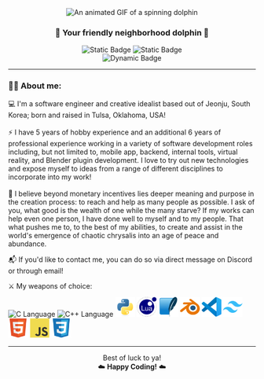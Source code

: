 <div align="center">
  <img src="https://media2.giphy.com/media/hugtXzWs25Mprs2d4F/giphy.gif?cid=ecf05e474iy8a2jz385xvcchtikwdgwo39tgkmkb9v4fj6uj&ep=v1_gifs_related&rid=giphy.gif&ct=g" alt="An animated GIF of a spinning dolphin"/>
    
  ### 🐬 Your friendly neighborhood dolphin 🐬
  
  ![Static Badge](https://img.shields.io/badge/youtube-red?style=for-the-badge&logo=youtube&link=https%3A%2F%2Fwww.youtube.com%2F%40plumpdolphin)
  ![Static Badge](https://img.shields.io/badge/Discord-5865F2?style=for-the-badge&logo=discord&logoColor=white&link=https%3A%2F%2Fdiscord.com%2Fusers%2F535946619149877248)
  <br>
  ![Dynamic Badge](https://komarev.com/ghpvc/?username=plumpdolphin&style=flat-square&color=07a1df)
</div>

---

### 👨‍💻 About me:

💻 I'm a software engineer and creative idealist based out of Jeonju, South Korea; born and raised in Tulsa, Oklahoma, USA!
<br><br>
⚡ I have 5 years of hobby experience and an additional 6 years of professional experience working in a variety of software development roles including, but not limited to, mobile app, backend, internal tools, virtual reality, and Blender plugin development. I love to try out new technologies and expose myself to ideas from a range of different disciplines to incorporate into my work!
<br><br>
🤔 I believe beyond monetary incentives lies deeper meaning and purpose in the creation process: to reach and help as many people as possible. I ask of you, what good is the wealth of one while the many starve? If my works can help even one person, I have done well to myself and to my people. That what pushes me to, to the best of my abilities, to create and assist in the world's emergence of chaotic chrysalis into an age of peace and abundance.

📬 If you'd like to contact me, you can do so via direct message on Discord or through email! 

⚔️ My weapons of choice:
<div>
  <img src="https://upload.wikimedia.org/wikipedia/commons/1/18/C_Programming_Language.svg" title="C" alt="C Language" width="40" height="40"/>
  <img src="https://upload.wikimedia.org/wikipedia/commons/1/18/ISO_C%2B%2B_Logo.svg" title="C++" alt="C++ Language" width="40" height="40"/>
  <img src="https://github.com/devicons/devicon/blob/master/icons/python/python-original.svg" title="Python" alt="Python Language" width="40" height="40"/>
  <img src="https://github.com/devicons/devicon/blob/master/icons/lua/lua-original.svg" title="Lua" alt="Lua Language" width="40" height="40"/>
  <img src="https://github.com/devicons/devicon/blob/master/icons/sqlite/sqlite-original.svg" title="SQLite" alt="SQLite" width="40" height="40"/>
  <img src="https://github.com/devicons/devicon/blob/master/icons/blender/blender-original.svg" title="Blender" alt="Blender" width="40" height="40"/>
  <img src="https://github.com/devicons/devicon/blob/master/icons/vscode/vscode-original.svg" title="VS Code" alt="Visual Studio Code" width="40" height="40"/>
  <img src="https://github.com/devicons/devicon/blob/master/icons/tailwindcss/tailwindcss-original.svg" title="TailwindCSS" alt="Tailwind CSS" width="40" height="40"/>
  <img src="https://github.com/devicons/devicon/blob/master/icons/html5/html5-original.svg" title="HTML5" alt="HTML5" width="40" height="40"/>
  <img src="https://github.com/devicons/devicon/blob/master/icons/javascript/javascript-original.svg" title="Javascript" alt="Javascript Language" width="40" height="40"/>
  <img src="https://github.com/devicons/devicon/blob/master/icons/css3/css3-original.svg" title="CSS3" alt="CSS3" width="40" height="40"/>
</div>

---

<div align="center">
  Best of luck to ya!
  <br>
  ☁️ <b>Happy Coding!</b> ☁️
</div>
